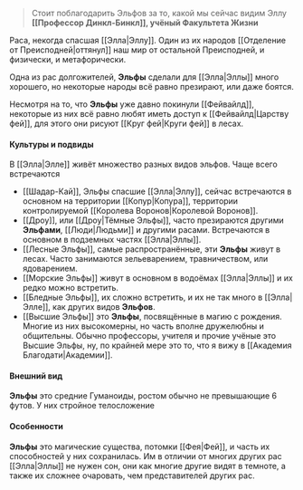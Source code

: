 > Стоит поблагодарить Эльфов за то, какой мы сейчас видим Эллу
> **[[Профессор Динкл-Бинкл]], учёный Факультета Жизни**


Раса, некогда спасшая [[Элла|Эллу]]. Один из их народов [[Отделение от Преисподней|оттянул]] наш мир от остальной Преисподней, и физически, и метафорически.

Одна из рас долгожителей, **Эльфы** сделали для [[Элла|Эллы]] много хорошего, но некоторые народы всё равно презирают, или даже боятся.

Несмотря на то, что **Эльфы** уже давно покинули [[Фейвайлд]], некоторые из них всё равно любят иметь доступ к [[Фейвайлд|Царству фей]], для этого они рисуют [[Круг фей|Круги фей]] в лесах.

#### Культуры и подвиды
В [[Элла|Элле]] живёт множество разных видов эльфов. Чаще всего встречаются

- [[Шадар-Кай]], Эльфы спасшие [[Элла|Эллу]], сейчас встречаются в основном на территории [[Копур|Копура]], территории контролируемой [[Королева Воронов|Королевой Воронов]].
- [[Дроу]], или [[Дроу|Тёмные Эльфы]], часто презираются другими **Эльфами**, [[Люди|Людьми]] и другими расами. Встречаются в основном в подземных частях [[Элла|Эллы]].
- [[Лесные Эльфы]], самые распространённые, эти **Эльфы** живут в лесах. Часто занимаются зельеварением, травничеством, или ядоварением.
- [[Морские Эльфы]] живут в основном в водоёмах [[Элла|Эллы]] и их редко можно встретить.
- [[Бледные Эльфы]], их сложно встретить, и их не так много в [[Элла|Элле]], как других видов **Эльфов**.
- [[Высшие Эльфы]] это **Эльфы**, посвящённые в магию с рождения. Многие из них высокомерны, но часть вполне дружелюбны и общительны. Обычно профессоры, учителя и прочие учёные это Высшие Эльфы, ну, по крайней мере это то, что я вижу в [[Академия Благодати|Академии]].

#### Внешний вид
**Эльфы** это средние Гуманоиды, ростом обычно не превышающие 6 футов. У них стройное телосложение

#### Особенности
**Эльфы** это магические существа, потомки [[Фея|Фей]], и часть их способностей у них сохранилась. Им в отличии от многих других рас [[Элла|Эллы]] не нужен сон, они как многие другие видят в темноте, а также их сложнее очаровать, чем представителей других рас.